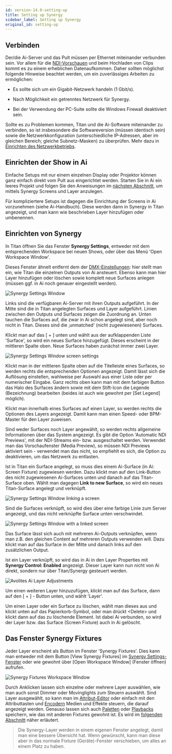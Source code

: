 ```yaml
---
id: version-14.0-setting-up
title: Setting up Synergy
sidebar_label: Setting up Synergy
original_id: setting-up
---
```


Verbinden
---------

Der/die Ai-Server und das Pult müssen per Ethernet miteinander verbunden
sein. Vor allem für die [NDI-Vorschauen](operating-synergy.md#vorschau-mit-dem-media-viewer) und beim Hochladen von Clips
kommt es zu einem erheblichen Datenaufkommen. Daher sollten möglichst
folgende Hinweise beachtet werden, um ein zuverlässiges Arbeiten zu
ermöglichen:

-   Es sollte sich um ein Gigabit-Netzwerk handeln (1 Gbit/s).

-   Nach Möglichkeit ein getrenntes Netzwerk für Synergy.

-   Bei der Verwendung der PC-Suite sollte die Windows Firewall
    deaktiviert sein.

Sollte es zu Problemen kommen, Titan und die Ai-Software miteinander zu
verbinden, so ist insbesondere die Softwareversion (müssen identisch
sein) sowie die Netzwerkkonfiguration (unterschiedliche IP-Adressen,
aber im gleichen Bereich; gleiche Subnetz-Masken) zu überprüfen. Mehr dazu
in [Einrichten des Netzwerkbetriebs](../networking.md).

Einrichten der Show in Ai
-------------------------

Einfache Setups mit nur einem einzelnen Display oder Projektor können
ganz einfach direkt vom Pult aus eingerichtet werden. Starten Sie in Ai
ein leeres Projekt und folgen Sie den Anweisungen im [nächsten Abschnitt](#einrichten-von-synergy),
um mittels Synergy Screens und Layer anzulegen.

Für kompliziertere Setups ist dagegen die Einrichtung der Screens in Ai
vorzunehmen (siehe Ai-Handbuch). Diese werden dann in Synergy in Titan
angezeigt, und man kann wie beschrieben Layer hinzufügen oder
umbenennen.

Einrichten von Synergy
----------------------

In Titan öffnen Sie das Fenster **Synergy Settings**, entweder mit dem
entsprechenden Workspace bei neuen Shows, oder über das Menü 'Open
Workspace Window'.

Dieses Fenster ähnelt entfernt dem der [DMX-Einstellungen](../system-settings/dmx-output-mapping): hier stellt
man ein, wie Titan die einzelnen Outputs von Ai ansteuert. Ebenso kann
man hier Layer hinzufügen oder löschen sowie komplett neue Surfaces
anlegen (müssen ggf. in Ai noch genauer eingestellt werden).

![Synergy Settings Window](/docs/images/Synergy-Settings-Window.png)

Links sind die verfügbaren Ai-Server mit ihren Outputs aufgeführt. In
der Mitte sind die in Titan angelegten Surfaces und Layer aufgeführt.
Linien zwischen den Outputs und Surfaces zeigen die Zuordnung an. Unten
tauchen die Surfaces auf, die zwar in Ai schon angelegt sind, aber noch
nicht in Titan. Dieses sind die ‚unmatched' (nicht zugewiesenen)
Surfaces.

Klickt man auf das \[ + \] unten und wählt aus der aufklappenden Liste
'Surface', so wird ein neues Surface hinzugefügt. Dieses erscheint in
der mittleren Spalte oben. Neue Surfaces haben zunächst immer zwei
Layer.

![Synergy Settings Window screen settings](/docs/images/Synergy-Settings-Window-screen-settings.png)

Klickt man in der mittleren Spalte oben auf die Titelleiste eines
Surfaces, so werden rechts die entsprechenden Optionen angezeigt. Damit
lässt sich die Auflösung einstellen, wahlweise per Auswahl aus einer
Liste oder per numerischer Eingabe. Ganz rechts oben kann man mit dem
farbigen Button das Halo des Surfaces ändern sowie mit dem Stift-Icon
die Legende (Bezeichnung) bearbeiten (beides ist auch wie gewohnt per
\[Set Legend\] möglich).

Klickt man innerhalb eines Surfaces auf einen Layer, so werden rechts
die Optionen des Layers angezeigt. Damit kann man einen Speed- oder
BPM-Master für den Layer zuweisen.

Sind weder Surfaces noch Layer angewählt, so werden rechts allgemeine
Informationen über das System angezeigt. Es gibt die Option 'Automatic
NDI Previews', mit der NDI-Streams ein- bzw. ausgeschaltet werden.
Verwendet man das Vorschaufenster (Media Preview), so müssen NDI
Previews aktiviert sein - verwendet man das nicht, so empfiehlt es
sich, die Option zu deaktivieren, um das Netzwerk zu entlasten.

Ist in Titan ein Surface angelegt, so muss dies einem Ai-Surface (in Ai:
Screen Fixture) zugewiesen werden. Dazu klickt man auf den Link-Button
des nicht zugewiesenen Ai-Surfaces unten und danach auf das
Titan-Surface oben. Wählt man dagegen **Link to new Surface**, so wird ein
neues Titan-Surface angelegt und verknüpft.

![Synergy Settings Window linking a screen](/docs/images/Synergy-Settings-Window-linking-a-screen.png)

Sind die Surfaces verknüpft, so wird dies über eine farbige Linie zum
Server angezeigt, und das nicht verknüpfte Surface unten verschwindet.

![Synergy Settings Window with a linked screen](/docs/images/Synergy-Settings-Window-with-a-linked-screen.png)

Das Surface lässt sich auch mit mehreren Ai-Outputs verknüpfen, wenn man
z.B. den gleichen Content auf mehreren Outputs verwenden will. Dazu
klickt man auf das Surface in der Mitte und danach links auf den
zusätzlichen Output.

Ist ein Layer verknüpft, so wird das in Ai in den Layer Properties mit
**Synergy Control: Enabled** angezeigt. Dieser Layer kann nun nicht von Ai
direkt, sondern nur über Titan/Synergy gesteuert werden.

![Avolites Ai Layer Adjustments](/docs/images/Avolites-Ai-Layer-Adjustments.png)

Um einen weiteren Layer hinzuzufügen, klickt man auf das Surface, dann
auf den \[ + \] - Button unten, und wählt 'Layer'.

Um einen Layer oder ein Surface zu löschen, wählt man dieses aus und
klickt unten auf das Papierkorb-Symbol, oder man drückt \<Delete\> und
klickt dann auf das zu löschende Element. Ist dabei Ai verbunden, so
wird der Layer bzw. das Surface (Screen Fixture) auch in Ai gelöscht.

Das Fenster Synergy Fixtures
----------------------------

Jeder Layer erscheint als Button im Fenster 'Synergy Fixtures'. Dies
kann man entweder mit dem Button \[View Synergy Fixtures\] im [Synergy
Settings-Fenster](#einrichten-von-synergy) oder wie gewohnt über \[Open Workspace
Window\] (Fenster öffnen) aufrufen.

![Synergy Fixtures Workspace Window](/docs/images/Synergy-Fixtures-Workspace-Window.png)

Durch Anklicken lassen sich einzelne oder mehrere Layer auswählen, wie
man auch sonst Dimmer oder Movinglights zum Steuern auswählt. Sind Layer
ausgewählt, so kann man im [Attribut-Editor](operating-synergy.md#layer-steuern-mit-dem-attribut-editor) oder einfach mit den
Attributtasten und [Encodern](../controlling-fixtures/using-the-select-buttons-and-wheels.md#einstellen-von-attributen-mit-den-encodern) Medien und Effekte steuern, die darauf
angezeigt werden. Genauso lassen sich auch [Paletten](../palettes/creating-palettes.md) oder [Playbacks](../cues/creating-a-cue.md#anlegen-eines-cues)
speichern, wie das mit anderen Fixtures gewohnt ist. Es wird im [folgenden Abschnitt](operating-synergy.md) näher erläutert.

>   Die Synergy-Layer werden in einem eigenen Fenster angelegt, damit
    man eine bessere Übersicht hat. Wenn gewünscht, kann man diese
    aber in das normale Fixture (Geräte)-Fenster verschieben, um alles
    an einem Platz zu haben.